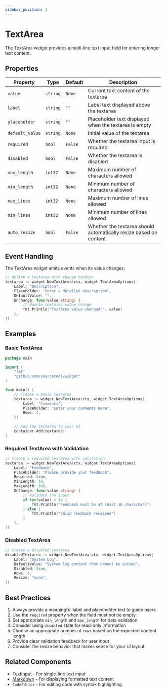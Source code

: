```yaml
---
sidebar_position: 3
---
```


# TextArea

The TextArea widget provides a multi-line text input field for entering longer text content.

## Properties

| Property | Type | Default | Description |
|----------|------|---------|-------------|
| `value` | `string` | `None` | Current text content of the textarea |
| `label` | `string` | `""` | Label text displayed above the textarea |
| `placeholder` | `string` | `""` | Placeholder text displayed when the textarea is empty |
| `default_value` | `string` | `None` | Initial value of the textarea |
| `required` | `bool` | `False` | Whether the textarea input is required |
| `disabled` | `bool` | `False` | Whether the textarea is disabled |
| `max_length` | `int32` | `None` | Maximum number of characters allowed |
| `min_length` | `int32` | `None` | Minimum number of characters allowed |
| `max_lines` | `int32` | `None` | Maximum number of lines allowed |
| `min_lines` | `int32` | `None` | Minimum number of lines allowed |
| `auto_resize` | `bool` | `False` | Whether the textarea should automatically resize based on content |

## Event Handling

The TextArea widget emits events when its value changes:

```go
// Define a textarea with change handler
textarea := widget.NewTextArea(ctx, widget.TextAreaOptions{
    Label: "Description",
    Placeholder: "Enter a detailed description",
    DefaultValue: "",
    OnChange: func(value string) {
        // Handle textarea value change
        fmt.Println("TextArea value changed:", value)
    },
})
```

## Examples

### Basic TextArea

```go
package main

import (
    "fmt"
    "github.com/sourcetool/widget"
)

func main() {
    // Create a basic textarea
    textarea := widget.NewTextArea(ctx, widget.TextAreaOptions{
        Label: "Comments",
        Placeholder: "Enter your comments here",
        Rows: 4,
    })
    
    // Add the textarea to your UI
    container.Add(textarea)
}
```

### Required TextArea with Validation

```go
// Create a required textarea with validation
textarea := widget.NewTextArea(ctx, widget.TextAreaOptions{
    Label: "Feedback",
    Placeholder: "Please provide your feedback",
    Required: true,
    MinLength: 10,
    MaxLength: 500,
    OnChange: func(value string) {
        // Validate the input
        if len(value) < 10 {
            fmt.Println("Feedback must be at least 10 characters")
        } else {
            fmt.Println("Valid feedback received")
        }
    },
})
```

### Disabled TextArea

```go
// Create a disabled textarea
disabledTextarea := widget.NewTextArea(ctx, widget.TextAreaOptions{
    Label: "System Log",
    DefaultValue: "System log content that cannot be edited",
    Disabled: true,
    Rows: 6,
    Resize: "none",
})
```

## Best Practices

1. Always provide a meaningful label and placeholder text to guide users
2. Use the `required` property when the field must not be empty
3. Set appropriate `min_length` and `max_length` for data validation
4. Consider using `disabled` state for read-only information
5. Choose an appropriate number of `rows` based on the expected content length
6. Provide clear validation feedback for user input
7. Consider the resize behavior that makes sense for your UI layout

## Related Components

- [TextInput](./text-input) - For single-line text input
- [Markdown](./markdown) - For displaying formatted text content
- `CodeEditor` - For editing code with syntax highlighting
